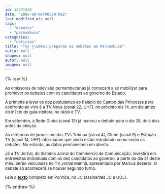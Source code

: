 ```yaml
---
id: 12371920
date: "2006-08-06T08:00:00Z"
last_modified_at: null
tags:
  - "debates"
  - "pernambuco"
categories:
  - "noticias"
title: "TVs j\u00e1 preparam os debates em Pernambuco"
sutia: null
chapeu: null
autor: null
imagem: null
---
```

{% raw %}
<p><FONT size=2></p>
<p><P>As emissoras de televisão pernambucanas já começam a se mobilizar para promover os debates com os candidatos ao governo do Estado. </P></p>
<p><P>A primeira a levar os dez postulantes ao Palácio do Campo das Princesas para confronto ao vivo é a TV Nova (canal 22, UHF), no próximo dia 14, um dia antes do in?cio do guia eleitoral no rádio e TV. </P></p>
<p><P>Em setembro, a Rede Globo (canal 13) já marcou o debate para o dia 29, dois dias antes da eleição.</P></p>
<p><P>As diretorias de jornalismo das TVs Tribuna (canal 4), Clube (canal 9) e Estação TV (canal 14, UHF) informaram que ainda estão estudando como serão os debates. No entanto, as datas permanecem em aberto. </P></p>
<p><P>Já a TV Jornal, do Sistema Jornal do Commercio de Comunicação, investirá em entrevistas individuais com os dez candidatos ao governo, a partir do dia 21 deste mês. Serão veiculadas no TV Jornal Manhã, apresentado por Marcus Bezerra. O debate só acontecerá se houver segundo turno.</P></p>
<p><P>Leia o <STRONG><EM><A href=\"https://jc3.uol.com.br/jornal/\">texto</A></EM></STRONG> completo em Pol?tica, no JC (assinantes JC e UOL).</P></FONT> </p>
{% endraw %}